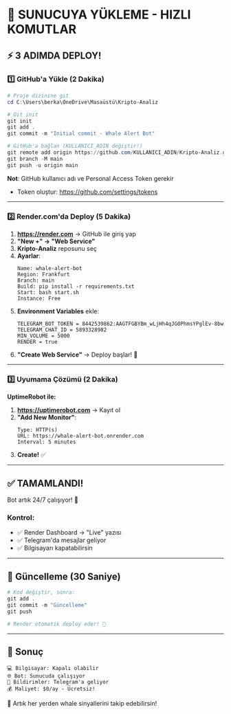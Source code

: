 # 🚀 SUNUCUYA YÜKLEME - HIZLI KOMUTLAR

## ⚡ 3 ADIMDA DEPLOY!

### 1️⃣ GitHub'a Yükle (2 Dakika)

```powershell
# Proje dizinine git
cd C:\Users\berka\OneDrive\Masaüstü\Kripto-Analiz

# Git init
git init
git add .
git commit -m "Initial commit - Whale Alert Bot"

# GitHub'a bağlan (KULLANICI_ADIN değiştir!)
git remote add origin https://github.com/KULLANICI_ADIN/Kripto-Analiz.git
git branch -M main
git push -u origin main
```

**Not**: GitHub kullanıcı adı ve Personal Access Token gerekir
- Token oluştur: https://github.com/settings/tokens

---

### 2️⃣ Render.com'da Deploy (5 Dakika)

1. **https://render.com** → GitHub ile giriş yap
2. **"New +" → "Web Service"**
3. **Kripto-Analiz** reposunu seç
4. **Ayarlar**:
   ```
   Name: whale-alert-bot
   Region: Frankfurt
   Branch: main
   Build: pip install -r requirements.txt
   Start: bash start.sh
   Instance: Free
   ```
5. **Environment Variables** ekle:
   ```
   TELEGRAM_BOT_TOKEN = 8442539862:AAGTFGBYBm_wLjHh4qJG0PhmsYPglEv-8bw
   TELEGRAM_CHAT_ID = 5893328982
   MIN_VOLUME = 5000
   RENDER = true
   ```
6. **"Create Web Service"** → Deploy başlar! 🚀

---

### 3️⃣ Uyumama Çözümü (2 Dakika)

**UptimeRobot ile:**
1. **https://uptimerobot.com** → Kayıt ol
2. **"Add New Monitor"**:
   ```
   Type: HTTP(s)
   URL: https://whale-alert-bot.onrender.com
   Interval: 5 minutes
   ```
3. **Create!** ✅

---

## ✅ TAMAMLANDI!

Bot artık 24/7 çalışıyor! 🎉

### Kontrol:
- ✅ Render Dashboard → "Live" yazısı
- ✅ Telegram'da mesajlar geliyor
- ✅ Bilgisayarı kapatabilirsin

---

## 🔄 Güncelleme (30 Saniye)

```powershell
# Kod değiştir, sonra:
git add .
git commit -m "Güncelleme"
git push

# Render otomatik deploy eder! 🚀
```

---

## 📱 Sonuç

```
💻 Bilgisayar: Kapalı olabilir
🌐 Bot: Sunucuda çalışıyor
📱 Bildirimler: Telegram'a geliyor
💰 Maliyet: $0/ay - Ücretsiz!
```

🐋 Artık her yerden whale sinyallerini takip edebilirsin!
